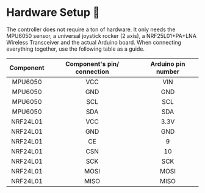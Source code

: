# Hardware Setup 🔧

The controller does not require a ton of hardware. It only needs the MPU6050 sensor, a universal joystick rocker (2 axis), a NRF25L01+PA+LNA Wireless Transceiver and the actual Arduino board. When connecting everything together, use the following table as a guide.

| Component | Component's pin/ connection | Arduino pin number |
|:---------:|:---------------------------:|:------------------:|
|  MPU6050  |             VCC             |         VIN        |
|  MPU6050  |             GND             |         GND        |
|  MPU6050  |             SCL             |         SCL        |
|  MPU6050  |             SDA             |         SDA        |
|  NRF24L01 |             VCC             |        3.3V        |
|  NRF24L01 |             GND             |         GND        |
|  NRF24L01 |              CE             |          9         |
|  NRF24L01 |             CSN             |         10         |
|  NRF24L01 |             SCK             |         SCK        |
|  NRF24L01 |             MOSI            |        MOSI        |
|  NRF24L01 |             MISO            |        MISO        |
